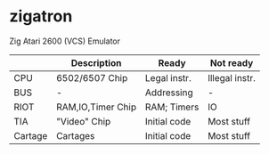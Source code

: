 # zigatron
Zig Atari 2600 (VCS) Emulator


|      | Description       |    Ready     |     Not ready   |
| ---- | ----------------- | ------------ | --------------- |
| CPU  | 6502/6507 Chip    | Legal instr. | Illegal instr.  |
| BUS  | -                 | Addressing   | -               |
| RIOT | RAM,IO,Timer Chip | RAM; Timers  | IO              |
| TIA  | "Video" Chip      | Initial code | Most stuff      |
| Cartage | Cartages       | Initial code | Most stuff      |

